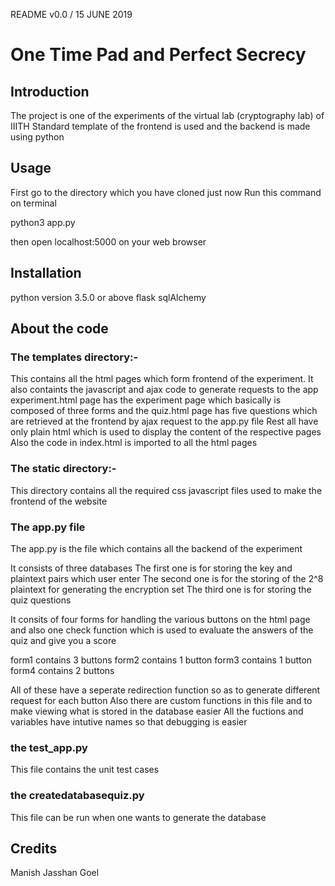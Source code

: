 README v0.0 / 15 JUNE 2019

# One Time Pad and Perfect Secrecy

## Introduction

The project is one of the experiments of the virtual lab (cryptography lab) of IIITH
Standard template of the frontend is used and the backend is made using python

## Usage

First go to the directory which you have cloned just now
Run this command on terminal

python3 app.py

then open localhost:5000 on your web browser

## Installation
python version 3.5.0 or above
flask
sqlAlchemy

## About the code

### The templates directory:- 
This contains all the html pages which form frontend of the experiment. It also containts the javascript and ajax code to generate requests to the app
experiment.html page has the experiment page which basically is composed of three forms and the quiz.html page has five questions which are retrieved at the frontend by ajax request to the app.py file
Rest all have only plain html which is used to display the content of the respective pages
Also the code in index.html is imported to all the html pages 

### The static directory:-
This directory contains all the required css javascript files used to make the frontend of the website

### The app.py file
The app.py is the file which contains all the backend of the experiment

It consists of three databases
The first one is for storing the  key and plaintext pairs which user enter
The second one is for the storing of the 2^8 plaintext for generating the encryption set
The third one is for storing the quiz questions

It consits of four forms for handling the various buttons on the html page and also one check function which is used to evaluate the answers of the quiz and give you a score

form1 contains 3 buttons
form2 contains 1 button
form3 contains 1 button
form4 contains 2 buttons

All of these have a seperate redirection function so as to generate different request for each button
Also there are custom functions in this file and to make viewing what is stored in the database easier
All the fuctions and variables have intutive names so that debugging is easier

### the test_app.py
This file contains the unit test cases

### the createdatabasequiz.py
This file can be run when one wants to generate the database

## Credits

Manish 
Jasshan Goel

